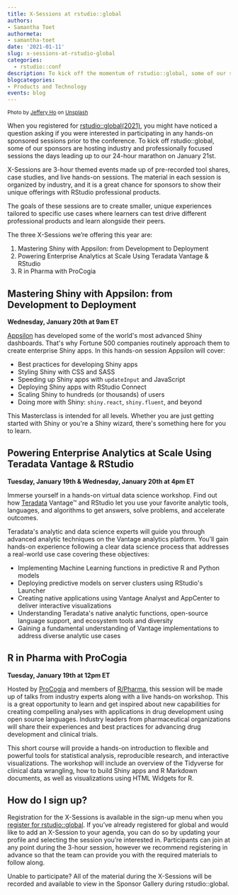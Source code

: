 ```yaml
---
title: X-Sessions at rstudio::global
authors:
- Samantha Toet
authormeta:
- samantha-toet
date: '2021-01-11'
slug: x-sessions-at-rstudio-global
categories:
  - rstudio::conf
description: To kick off the momentum of rstudio::global, some of our sponsors are hosting industry and professionally focused sessions the days leading up to our 24-hour marathon on January 21st. 
blogcategories:
- Products and Technology
events: blog
---
```


<sup>Photo by <a href="https://unsplash.com/@jefferyho" target="_blank" rel="noopener noreferrer">Jeffery Ho</a> on <a href="https://unsplash.com/photos/iR94JY-a14U" target="_blank" rel="noopener noreferrer">Unsplash</a></sup>

When you registered for <a href="https://rstudio.com/conference/"  target="_blank" rel="noopener noreferrer">rstudio::global(2021)</a>, you might have noticed a question asking if you were interested in participating in any hands-on sponsored sessions prior to the conference. To kick off rstudio::global, some of our sponsors are hosting industry and professionally focused sessions the days leading up to our 24-hour marathon on January 21st. 

X-Sessions are 3-hour themed events made up of pre-recorded tool shares, case studies, and live hands-on sessions. The material in each session is organized by industry, and it is a great chance for sponsors to show their unique offerings with RStudio professional products. 

The goals of these sessions are to create smaller, unique experiences tailored to specific use cases where learners can test drive different professional products and learn alongside their peers. 

The three X-Sessions we’re offering this year are:

1. Mastering Shiny with Appsilon: from Development to Deployment
2. Powering Enterprise Analytics at Scale Using Teradata Vantage & RStudio
3. R in Pharma with ProCogia

## Mastering Shiny with Appsilon: from Development to Deployment

**Wednesday, January 20th at 9am ET**

<a href="https://appsilon.com/"  target="_blank" rel="noopener noreferrer">Appsilon</a> has developed some of the world's most advanced Shiny dashboards. That's why Fortune 500 companies routinely approach them to create enterprise Shiny apps. In this hands-on session Appsilon will cover:

- Best practices for developing Shiny apps
- Styling Shiny with CSS and SASS
- Speeding up Shiny apps with `updateInput` and JavaScript
- Deploying Shiny apps with RStudio Connect
- Scaling Shiny to hundreds (or thousands) of users
- Doing more with Shiny: `shiny.react`, `shiny.fluent`, and beyond

This Masterclass is intended for all levels. Whether you are just getting started with Shiny or you're a Shiny wizard, there's something here for you to learn. 

## Powering Enterprise Analytics at Scale Using Teradata Vantage & RStudio

**Tuesday, January 19th & Wednesday, January 20th at 4pm ET**

Immerse yourself in a hands-on virtual data science workshop. Find out how <a href="https://www.teradata.com/"  target="_blank" rel="noopener noreferrer">Teradata</a> Vantage™ and RStudio let you use your favorite analytic tools, languages, and algorithms to get answers, solve problems, and accelerate outcomes. 

Teradata's analytic and data science experts will guide you through advanced analytic techniques on the Vantage analytics platform. You’ll gain hands-on experience following a clear data science process that addresses a real-world use case covering these objectives:

- Implementing Machine Learning functions in predictive R and Python models
- Deploying predictive models on server clusters using RStudio's Launcher
- Creating native applications using Vantage Analyst and AppCenter to deliver interactive visualizations
- Understanding Teradata's native analytic functions, open-source language support, and ecosystem tools and diversity
- Gaining a fundamental understanding of Vantage implementations to address diverse analytic use cases

## R in Pharma with ProCogia

**Tuesday, January 19th at 12pm ET**

Hosted by <a href="https://www.procogia.com/"  target="_blank" rel="noopener noreferrer">ProCogia</a> and members of <a href="https://rinpharma.com/"  target="_blank" rel="noopener noreferrer">R/Pharma</a>, this session will be made up of talks from industry experts along with a live hands-on workshop. This is a great opportunity to learn and get inspired about new capabilities for creating compelling analyses with applications in drug development using open source languages. Industry leaders from pharmaceutical organizations will share their experiences and best practices for advancing drug development and clinical trials. 

This short course will provide a hands-on introduction to flexible and powerful tools for statistical analysis, reproducible research, and interactive visualizations. The workshop will include an overview of the Tidyverse for clinical data wrangling, how to build Shiny apps and R Markdown documents, as well as visualizations using HTML Widgets for R.

## How do I sign up?

Registration for the X-Sessions is available in the sign-up menu when you <a href="https://global.rstudio.com/student/authentication/register"  target="_blank" rel="noopener noreferrer">register for rstudio::global</a>. If you’ve already registered for global and would like to add an X-Session to your agenda, you can do so by updating your profile and selecting the session you’re interested in. Participants can join at any point during the 3-hour session, however we recommend registering in advance so that the team can provide you with the required materials to follow along. 

Unable to participate? All of the material during the X-Sessions will be recorded and available to view in the Sponsor Gallery during rstudio::global. 
